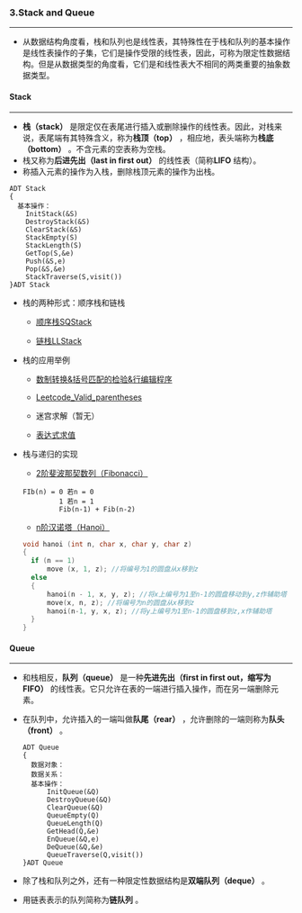 ### 3.Stack and Queue
***
* 从数据结构角度看，栈和队列也是线性表，其特殊性在于栈和队列的基本操作是线性表操作的子集，它们是操作受限的线性表，因此，可称为限定性数据结构。但是从数据类型的角度看，它们是和线性表大不相同的两类重要的抽象数据类型。

#### Stack
***
* **栈（stack）** 是限定仅在表尾进行插入或删除操作的线性表。因此，对栈来说，表尾端有其特殊含义，称为**栈顶（top）** ，相应地，表头端称为**栈底（bottom）** 。不含元素的空表称为空栈。
* 栈又称为**后进先出（last in first out）** 的线性表（简称**LIFO** 结构）。
* 称插入元素的操作为入栈，删除栈顶元素的操作为出栈。
```
ADT Stack
{
  基本操作：
    InitStack(&S)
    DestroyStack(&S)
    ClearStack(&S)
    StackEmpty(S)
    StackLength(S)
    GetTop(S,&e)
    Push(&S,e)
    Pop(&S,&e)
    StackTraverse(S,visit())
}ADT Stack
```
* 栈的两种形式：顺序栈和链栈
  * [顺序栈SQStack](https://github.com/fantasia85/data-structure/tree/master/third_stack_and_queue/Stack/SQStack)
  
  * [链栈LLStack](https://github.com/fantasia85/data-structure/tree/master/third_stack_and_queue/Stack/LLStack)
  
* 栈的应用举例
  * [数制转换&括号匹配的检验&行编辑程序](https://github.com/fantasia85/data-structure/tree/master/third_stack_and_queue/Stack/Application)
  
  * [Leetcode_Valid_parentheses](https://leetcode.com/problems/valid-parentheses/)
  
  * 迷宫求解（暂无）
  
  * [表达式求值](https://github.com/fantasia85/data-structure/blob/master/third_stack_and_queue/Stack/A_Evaluate_Expression/Evaluate_Expression.cpp)

* 栈与递归的实现
  * [2阶斐波那契数列（Fibonacci）](https://github.com/fantasia85/data-structure/blob/master/third_stack_and_queue/Stack/Stack_and_recursion/Fibonacci_and_hanoi.cpp)
  ```
  FIb(n) = 0 若n = 0
           1 若n = 1
           Fib(n-1) + Fib(n-2)
  ```
  * [n阶汉诺塔（Hanoi）](https://github.com/fantasia85/data-structure/blob/master/third_stack_and_queue/Stack/Stack_and_recursion/Fibonacci_and_hanoi.cpp)
  ```c++
  void hanoi (int n, char x, char y, char z)
  {
  	if (n == 1)
  		move (x, 1, z); //将编号为1的圆盘从x移到z
  	else
  	{
  		hanoi(n - 1, x, y, z); //将x上编号为1至n-1的圆盘移动到y,z作辅助塔
  		move(x, n, z); //将编号为n的圆盘从x移到z
  		hanoi(n-1, y, x, z); //将y上编号为1至n-1的圆盘移到z,x作辅助塔
  	}
  }
  ```

#### Queue
***
* 和栈相反，**队列（queue）** 是一种**先进先出（first in first out，缩写为FIFO）** 的线性表。它只允许在表的一端进行插入操作，而在另一端删除元素。

* 在队列中，允许插入的一端叫做**队尾（rear）** ，允许删除的一端则称为**队头（front）** 。

  ```
  ADT Queue
  {
  	数据对象：
  	数据关系：
  	基本操作：
  		InitQueue(&Q)
  		DestroyQueue(&Q)
  		ClearQueue(&Q)
  		QueueEmpty(Q)
  		QueueLength(Q)
  		GetHead(Q,&e)
  		EnQueue(&Q,e)
  		DeQueue(&Q,&e)
  		QueueTraverse(Q,visit())
  }ADT Queue
  ```
  
* 除了栈和队列之外，还有一种限定性数据结构是**双端队列（deque）** 。

* 用链表表示的队列简称为**链队列** 。

  
